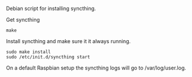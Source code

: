 Debian script for installing syncthing.

Get syncthing

    make

Install syncthing and make sure it it always running.

    sudo make install
    sudo /etc/init.d/syncthing start

On a default Raspbian setup the syncthing logs will go to /var/log/user.log.

